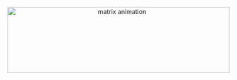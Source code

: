 <p align="center">
  <img src="https://i.ibb.co/7y4zW8D/matrix-code.gif" alt="matrix animation" width="100%" height="150px"/>
</p>
